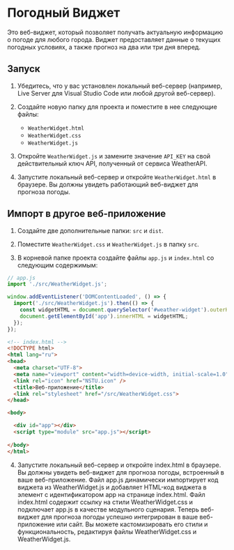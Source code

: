 # Погодный Виджет

Это веб-виджет, который позволяет получать актуальную информацию о погоде для любого города. Виджет предоставляет данные о текущих погодных условиях, а также прогноз на два или три дня вперед. 

## Запуск

1. Убедитесь, что у вас установлен локальный веб-сервер (например, Live Server для Visual Studio Code или любой другой веб-сервер).

2. Создайте новую папку для проекта и поместите в нее следующие файлы:
   - `WeatherWidget.html`
   - `WeatherWidget.css`
   - `WeatherWidget.js`

3. Откройте `WeatherWidget.js` и замените значение `API_KEY` на свой действительный ключ API, полученный от сервиса WeatherAPI.

4. Запустите локальный веб-сервер и откройте `WeatherWidget.html` в браузере. Вы должны увидеть работающий веб-виджет для прогноза погоды.

## Импорт в другое веб-приложение

1. Создайте две дополнительные папки: `src` и `dist`.

2. Поместите `WeatherWidget.css` и `WeatherWidget.js` в папку `src`.

3. В корневой папке проекта создайте файлы `app.js` и `index.html` со следующим содержимым:

```javascript
// app.js
import './src/WeatherWidget.js';

window.addEventListener('DOMContentLoaded', () => {
  import('./src/WeatherWidget.js').then(() => {
    const widgetHTML = document.querySelector('#weather-widget').outerHTML;
    document.getElementById('app').innerHTML = widgetHTML;
  });
});
```
```html
<!-- index.html -->
<!DOCTYPE html>
<html lang="ru">
<head>
  <meta charset="UTF-8">
  <meta name="viewport" content="width=device-width, initial-scale=1.0">
  <link rel="icon" href="NSTU.icon" />
  <title>Веб-приложение</title>
  <link rel="stylesheet" href="/src/WeatherWidget.css">
</head>

<body>

  <div id="app"></div>
  <script type="module" src="app.js"></script>
  
</body>
</html>
```
4. Запустите локальный веб-сервер и откройте index.html в браузере. Вы должны увидеть веб-виджет для прогноза погоды, встроенный в ваше веб-приложение.
Файл app.js динамически импортирует код виджета из WeatherWidget.js и добавляет HTML-код виджета в элемент с идентификатором app на странице index.html.
Файл index.html содержит ссылку на стили WeatherWidget.css и подключает app.js в качестве модульного сценария.
Теперь веб-виджет для прогноза погоды успешно интегрирован в ваше веб-приложение или сайт. Вы можете кастомизировать его стили и функциональность, редактируя файлы WeatherWidget.css и WeatherWidget.js.
